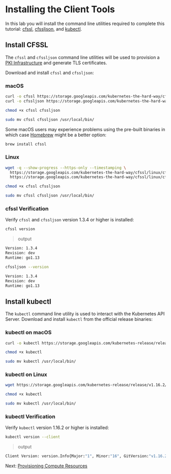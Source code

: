# Installing the Client Tools

In this lab you will install the command line utilities required to complete this tutorial: [cfssl](https://github.com/cloudflare/cfssl), [cfssljson](https://github.com/cloudflare/cfssl), and [kubectl](https://kubernetes.io/docs/tasks/tools/install-kubectl).

## Install CFSSL

The `cfssl` and `cfssljson` command line utilities will be used to provision a [PKI Infrastructure](https://en.wikipedia.org/wiki/Public_key_infrastructure) and generate TLS certificates.

Download and install `cfssl` and `cfssljson`:

### macOS

```sh
curl -o cfssl https://storage.googleapis.com/kubernetes-the-hard-way/cfssl/darwin/cfssl
curl -o cfssljson https://storage.googleapis.com/kubernetes-the-hard-way/cfssl/darwin/cfssljson
```

```sh
chmod +x cfssl cfssljson
```

```sh
sudo mv cfssl cfssljson /usr/local/bin/
```

Some macOS users may experience problems using the pre-built binaries in which case [Homebrew](https://brew.sh) might be a better option:

```sh
brew install cfssl
```

### Linux

```sh
wget -q --show-progress --https-only --timestamping \
  https://storage.googleapis.com/kubernetes-the-hard-way/cfssl/linux/cfssl \
  https://storage.googleapis.com/kubernetes-the-hard-way/cfssl/linux/cfssljson
```

```sh
chmod +x cfssl cfssljson
```

```sh
sudo mv cfssl cfssljson /usr/local/bin/
```

### cfssl Verification

Verify `cfssl` and `cfssljson` version 1.3.4 or higher is installed:

```sh
cfssl version
```

> output

```sh
Version: 1.3.4
Revision: dev
Runtime: go1.13
```

```sh
cfssljson --version
```

```sh
Version: 1.3.4
Revision: dev
Runtime: go1.13
```

## Install kubectl

The `kubectl` command line utility is used to interact with the Kubernetes API Server. Download and install `kubectl` from the official release binaries:

### kubectl on macOS

```sh
curl -o kubectl https://storage.googleapis.com/kubernetes-release/release/v1.16.2/bin/darwin/amd64/kubectl
```

```sh
chmod +x kubectl
```

```sh
sudo mv kubectl /usr/local/bin/
```

### kubectl on Linux

```sh
wget https://storage.googleapis.com/kubernetes-release/release/v1.16.2/bin/linux/amd64/kubectl
```

```sh
chmod +x kubectl
```

```sh
sudo mv kubectl /usr/local/bin/
```

### kubectl Verification

Verify `kubectl` version 1.16.2 or higher is installed:

```sh
kubectl version --client
```

> output

```sh
Client Version: version.Info{Major:"1", Minor:"16", GitVersion:"v1.16.2", GitCommit:"c97fe5036ef3df2967d086711e6c0c405941e14b", GitTreeState:"clean", BuildDate:"2019-10-15T19:18:23Z", GoVersion:"go1.12.10", Compiler:"gc", Platform:"darwin/amd64"}
```

Next: [Provisioning Compute Resources](03-compute-resources.md)

